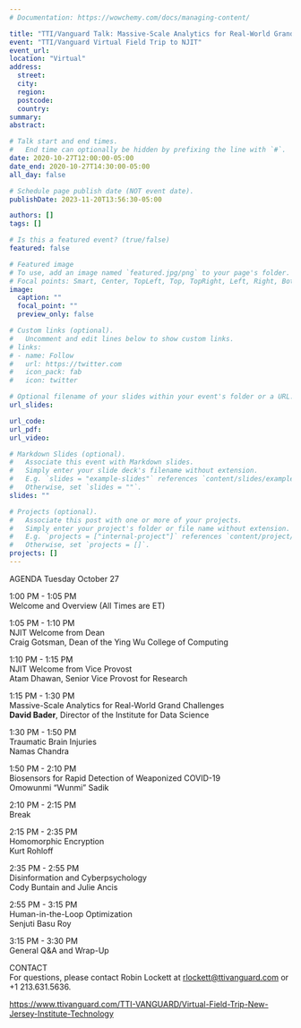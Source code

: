 ```yaml
---
# Documentation: https://wowchemy.com/docs/managing-content/

title: "TTI/Vanguard Talk: Massive-Scale Analytics for Real-World Grand Challenges"
event: "TTI/Vanguard Virtual Field Trip to NJIT"
event_url:
location: "Virtual"
address:
  street:
  city:
  region:
  postcode:
  country:
summary:
abstract:

# Talk start and end times.
#   End time can optionally be hidden by prefixing the line with `#`.
date: 2020-10-27T12:00:00-05:00
date_end: 2020-10-27T14:30:00-05:00
all_day: false

# Schedule page publish date (NOT event date).
publishDate: 2023-11-20T13:56:30-05:00

authors: []
tags: []

# Is this a featured event? (true/false)
featured: false

# Featured image
# To use, add an image named `featured.jpg/png` to your page's folder. 
# Focal points: Smart, Center, TopLeft, Top, TopRight, Left, Right, BottomLeft, Bottom, BottomRight.
image:
  caption: ""
  focal_point: ""
  preview_only: false

# Custom links (optional).
#   Uncomment and edit lines below to show custom links.
# links:
# - name: Follow
#   url: https://twitter.com
#   icon_pack: fab
#   icon: twitter

# Optional filename of your slides within your event's folder or a URL.
url_slides:

url_code:
url_pdf:
url_video:

# Markdown Slides (optional).
#   Associate this event with Markdown slides.
#   Simply enter your slide deck's filename without extension.
#   E.g. `slides = "example-slides"` references `content/slides/example-slides.md`.
#   Otherwise, set `slides = ""`.
slides: ""

# Projects (optional).
#   Associate this post with one or more of your projects.
#   Simply enter your project's folder or file name without extension.
#   E.g. `projects = ["internal-project"]` references `content/project/deep-learning/index.md`.
#   Otherwise, set `projects = []`.
projects: []
---
```


AGENDA
Tuesday
October 27

1:00 PM - 1:05 PM  
Welcome and Overview (All Times are ET)

1:05 PM - 1:10 PM  
NJIT Welcome from Dean  
Craig Gotsman, Dean of the Ying Wu College of Computing

1:10 PM - 1:15 PM  
NJIT Welcome from Vice Provost  
Atam Dhawan, Senior Vice Provost for Research

1:15 PM - 1:30 PM  
Massive-Scale Analytics for Real-World Grand Challenges  
**David Bader**, Director of the Institute for Data Science

1:30 PM - 1:50 PM  
Traumatic Brain Injuries  
Namas Chandra

1:50 PM - 2:10 PM  
Biosensors for Rapid Detection of Weaponized COVID-19  
Omowunmi “Wunmi” Sadik

2:10 PM - 2:15 PM  
Break

2:15 PM - 2:35 PM  
Homomorphic Encryption  
Kurt Rohloff

2:35 PM - 2:55 PM  
Disinformation and Cyberpsychology  
Cody Buntain and Julie Ancis

2:55 PM - 3:15 PM  
Human-in-the-Loop Optimization  
Senjuti Basu Roy

3:15 PM - 3:30 PM  
General Q&A and Wrap-Up  

CONTACT  
For questions, please contact Robin Lockett at rlockett@ttivanguard.com or +1 213.631.5636.

https://www.ttivanguard.com/TTI-VANGUARD/Virtual-Field-Trip-New-Jersey-Institute-Technology
